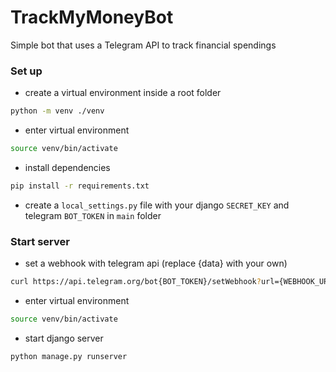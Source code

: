 # TrackMyMoneyBot
Simple bot that uses a Telegram API to track financial spendings

### Set up

* create a virtual environment inside a root folder

```bash
python -m venv ./venv
```

* enter virtual environment

```bash
source venv/bin/activate
```

* install dependencies

```bash
pip install -r requirements.txt
```

* create a ``local_settings.py`` file with your django ``SECRET_KEY`` and telegram ``BOT_TOKEN`` in ``main`` folder


### Start server

* set a webhook with telegram api (replace {data} with your own)

```bash
curl https://api.telegram.org/bot{BOT_TOKEN}/setWebhook?url={WEBHOOK_URL}
```

* enter virtual environment

```bash
source venv/bin/activate
```

* start django server
```bash
python manage.py runserver
```
